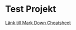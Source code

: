 # Test Projekt
[Länk till Mark Down Cheatsheet](https://github.com/adam-p/markdown-here/wiki/MarkdownCheatsheet)